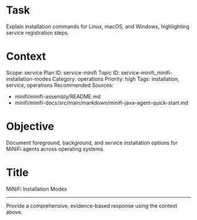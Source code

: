# Task
Explain installation commands for Linux, macOS, and Windows, highlighting service registration steps.

# Context
Scope: service
Plan ID: service-minifi
Topic ID: service-minifi_minifi-installation-modes
Category: operations
Priority: high
Tags: installation, service, operations
Recommended Sources:
- minifi/minifi-assembly/README.md
- minifi/minifi-docs/src/main/markdown/minifi-java-agent-quick-start.md

# Objective
Document foreground, background, and service installation options for MiNiFi agents across operating systems.

# Title
MiNiFi Installation Modes

---

Provide a comprehensive, evidence-based response using the context above.
